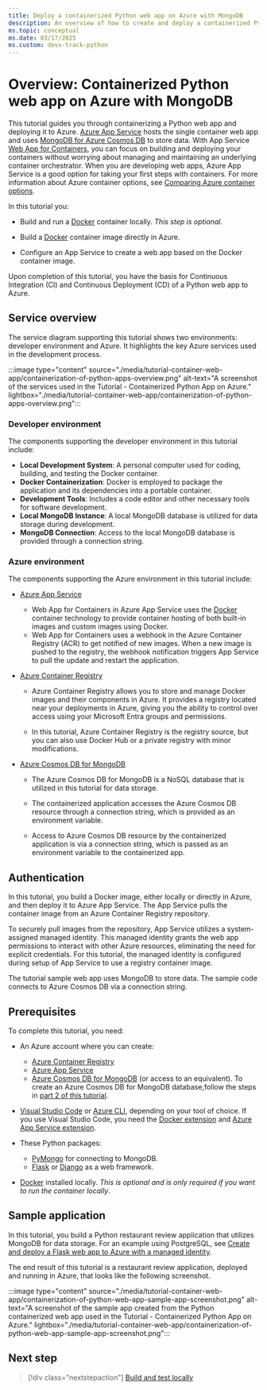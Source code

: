 ```yaml
---
title: Deploy a containerized Python web app on Azure with MongoDB
description: An overview of how to create and deploy a containerized Python web app (Django or Flask) on Azure App Service with MongoDB.
ms.topic: conceptual
ms.date: 03/17/2025
ms.custom: devx-track-python
---
```


# Overview: Containerized Python web app on Azure with MongoDB

This tutorial guides you through containerizing a Python web app and deploying it to Azure. [Azure App Service][1] hosts the single container web app and uses [MongoDB for Azure Cosmos DB][2] to store data. With App Service [Web App for Containers][3], you can focus on building and deploying your containers without worrying about managing and maintaining an underlying container orchestrator. When you are developing web apps, Azure App Service is a good option for taking your first steps with containers. For more information about Azure container options, see [Comparing Azure container options](/azure/container-apps/compare-options).

In this tutorial you:

* Build and run a [Docker][4] container locally. *This step is optional.*

* Build a [Docker][4] container image directly in Azure.

* Configure an App Service to create a web app based on the Docker container image.

Upon completion of this tutorial, you have the basis for Continuous Integration (CI) and Continuous Deployment (CD) of a Python web app to Azure.

## Service overview

The service diagram supporting this tutorial shows two environments: developer environment and Azure. It highlights the key Azure services used in the development process.

:::image type="content" source="./media/tutorial-container-web-app/containerization-of-python-apps-overview.png" alt-text="A screenshot of the services used in the Tutorial - Containerized Python App on Azure." lightbox="./media/tutorial-container-web-app/containerization-of-python-apps-overview.png":::

### Developer environment

The components supporting the developer environment in this tutorial include:

* **Local Development System**: A personal computer used for coding, building, and testing the Docker container.
* **Docker Containerization**: Docker is employed to package the application and its dependencies into a portable container.
* **Development Tools**: Includes a code editor and other necessary tools for software development.
* **Local MongoDB Instance**: A local MongoDB database is utilized for data storage during development.
* **MongoDB Connection**: Access to the local MongoDB database is provided through a connection string.

### Azure environment

The components supporting the Azure environment in this tutorial include:

* [Azure App Service][1]

  * Web App for Containers in Azure App Service uses the [Docker][4] container technology to provide container hosting of both built-in images and custom images using Docker.
  * Web App for Containers uses a webhook in the Azure Container Registry (ACR) to get notified of new images. When a new image is pushed to the registry, the webhook notification triggers App Service to pull the update and restart the application.

* [Azure Container Registry][11]

  * Azure Container Registry allows you to store and manage Docker images and their components in Azure. It provides a registry located near your deployments in Azure, giving you the ability to control over access using your Microsoft Entra groups and permissions.

  * In this tutorial, Azure Container Registry is the registry source, but you can also use Docker Hub or a private registry with minor modifications.

* [Azure Cosmos DB for MongoDB][2]

  * The Azure Cosmos DB for MongoDB is a NoSQL database that is utilized in this tutorial for data storage.

  * The containerized application accesses the Azure Cosmos DB resource through a connection string, which is provided as an environment variable.

  * Access to Azure Cosmos DB resource by the containerized application is via a connection string, which is passed as an environment variable to the containerized app.

## Authentication

In this tutorial, you build a Docker image, either locally or directly in Azure, and then deploy it to Azure App Service. The App Service pulls the container image from an Azure Container Registry repository.

To securely pull images from the repository, App Service utilizes a system-assigned managed identity. This managed identity grants the web app permissions to interact with other Azure resources, eliminating the need for explicit credentials. For this tutorial, the managed identity is configured during setup of App Service to use a registry container image.

The tutorial sample web app uses MongoDB to store data. The sample code connects to Azure Cosmos DB via a connection string.

## Prerequisites

To complete this tutorial, you need:

* An Azure account where you can create:

  * [Azure Container Registry][11]
  * [Azure App Service][1]
  * [Azure Cosmos DB for MongoDB][2] (or access to an equivalent). To create an Azure Cosmos DB for MongoDB database,follow the steps in [part 2 of this tutorial](tutorial-containerize-deploy-python-web-app-azure-02.md?tabs=mongodb-azure#tabpanel_3_mongodb-azure).

* [Visual Studio Code][16] or [Azure CLI][17], depending on your tool of choice. If you use Visual Studio Code, you need the [Docker extension][6] and [Azure App Service extension][7].

* These Python packages:

  * [PyMongo][8] for connecting to MongoDB.
  * [Flask][9] or [Django][10] as a web framework.

* [Docker][4] installed locally. *This is optional and is only required if you want to run the container locally*.

## Sample application

In this tutorial, you build a Python restaurant review application that utilizes MongoDB for data storage. For an example using PostgreSQL, see [Create and deploy a Flask web app to Azure with a managed identity](./tutorial-python-managed-identity-cli.md).

The end result of this tutorial is a restaurant review application, deployed and running in Azure, that looks like the following screenshot.

:::image type="content" source="./media/tutorial-container-web-app/containerization-of-python-web-app-sample-app-screenshot.png" alt-text="A screenshot of the sample app created from the Python containerized web app used in the Tutorial - Containerized Python App on Azure." lightbox="./media/tutorial-container-web-app/containerization-of-python-web-app-sample-app-screenshot.png":::

## Next step

> [!div class="nextstepaction"]
> [Build and test locally](tutorial-containerize-deploy-python-web-app-azure-02.md)

[1]: https://azure.microsoft.com/services/app-service/
[2]: /azure/cosmos-db/mongodb/mongodb-introduction
[3]: https://azure.microsoft.com/services/app-service/containers/
[4]: https://www.docker.com/
[5]: /azure/active-directory/managed-identities-azure-resources/overview
[6]: https://marketplace.visualstudio.com/items?itemName=ms-azuretools.vscode-docker
[7]: https://marketplace.visualstudio.com/items?itemName=ms-azuretools.vscode-azureappservice
[8]: https://pypi.org/project/pymongo/
[9]: https://flask.palletsprojects.com/en/stable/
[10]: https://www.djangoproject.com/
[11]: https://azure.microsoft.com/services/container-registry/
[12]: /azure/cosmos-db/mongodb/create-mongodb-python
[13]: /azure/cosmos-db/scripts/cli/mongodb/create
[14]: /azure/cosmos-db/scripts/powershell/mongodb/create
[15]: https://marketplace.visualstudio.com/items?itemName=ms-azuretools.vscode-cosmosdb
[16]: https://code.visualstudio.com/
[17]: /cli/azure/what-is-azure-cli
